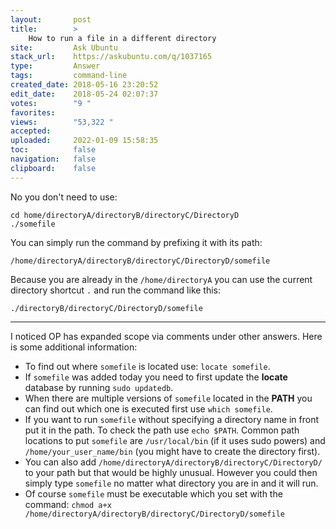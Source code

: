 ```yaml
---
layout:       post
title:        >
    How to run a file in a different directory
site:         Ask Ubuntu
stack_url:    https://askubuntu.com/q/1037165
type:         Answer
tags:         command-line
created_date: 2018-05-16 23:20:52
edit_date:    2018-05-24 02:07:37
votes:        "9 "
favorites:    
views:        "53,322 "
accepted:     
uploaded:     2022-01-09 15:58:35
toc:          false
navigation:   false
clipboard:    false
---
```


No you don't need to use:

``` 
cd home/directoryA/directoryB/directoryC/DirectoryD
./somefile 

```

You can simply run the command by prefixing it with its path:

``` 
/home/directoryA/directoryB/directoryC/DirectoryD/somefile

```

Because you are already in the `/home/directoryA` you can use the current directory shortcut `.` and run the command like this:

``` 
./directoryB/directoryC/DirectoryD/somefile

```


----------

I noticed OP has expanded scope via comments under other answers. Here is some additional information:

- To find out where `somefile` is located use: `locate somefile`.
- If `somefile` was added today you need to first update the **locate** database by running `sudo updatedb`.
- When there are multiple versions of `somefile` located in the **PATH** you can find out which one is executed first use `which somefile`.
- If you want to run `somefile` without specifying a directory name in front put it in the path. To check the path use `echo $PATH`. Common path locations to put `somefile` are `/usr/local/bin` (if it uses sudo powers) and `/home/your_user_name/bin` (you might have to create the directory first).
- You can also add `/home/directoryA/directoryB/directoryC/DirectoryD/` to your path but that would be highly unusual. However you could then simply type `somefile` no matter what directory you are in and it will run.
- Of course `somefile` must be executable which you set with the command: `chmod a+x /home/directoryA/directoryB/directoryC/DirectoryD/somefile`
